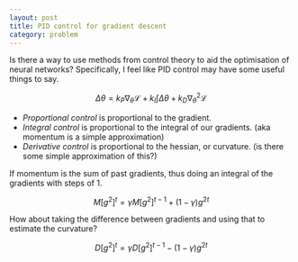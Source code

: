 ```yaml
---
layout: post
title: PID control for gradient descent
category: problem
---
```


Is there a way to use methods from control theory to aid the optimisation of neural networks? Specifically, I feel like PID control may have some useful things to say.

$$\Delta \theta = k_P  \nabla_{\theta}\mathcal L+ k_I \int \Delta \theta + k_D \nabla^2_{\theta}\mathcal L$$

* _Proportional control_ is proportional to the gradient.
* _Integral control_ is proportional to the integral of our gradients. (aka momentum is a simple approximation)
* _Derivative control_ is proportional to the hessian, or curvature. (is there some simple approximation of this?)

If momentum is the sum of past gradients, thus doing an integral of the gradients with steps of 1. 

$$ M[g^2]^t= \gamma M[g^2]^{t-1}+(1−\gamma){g^2}^t$$

How about taking the difference between gradients and using that to estimate the curvature?

$$ D[g^2]^t= \gamma D[g^2]^{t-1} - (1−\gamma){g^2}^t$$